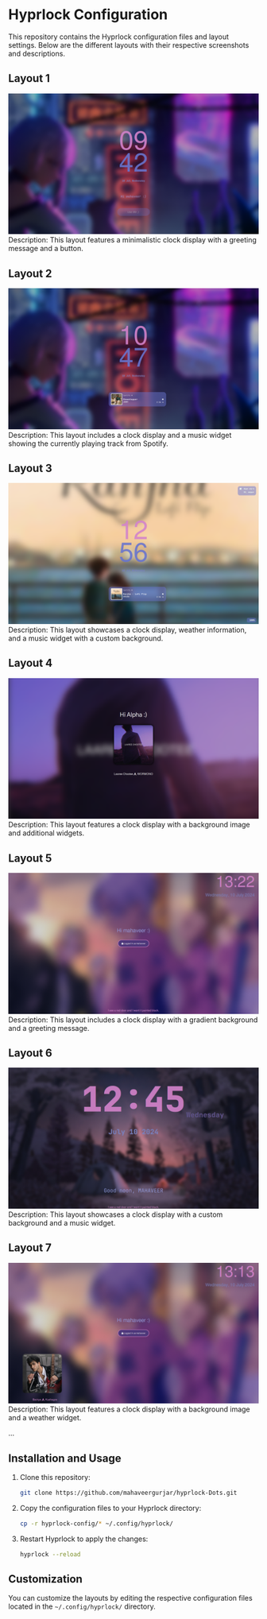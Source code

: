 # Hyprlock Configuration

This repository contains the Hyprlock configuration files and layout settings. Below are the different layouts with their respective screenshots and descriptions.

## Layout 1

![Layout 1](https://raw.githubusercontent.com/mahaveergurjar/Hyprlock-Dots/main/screenshots/layout1.png)
Description: This layout features a minimalistic clock display with a greeting message and a button.

## Layout 2

![Layout 2](https://raw.githubusercontent.com/mahaveergurjar/Hyprlock-Dots/main/screenshots/layout2.png)
Description: This layout includes a clock display and a music widget showing the currently playing track from Spotify.

## Layout 3

![Layout 3](https://raw.githubusercontent.com/mahaveergurjar/Hyprlock-Dots/main/screenshots/layout3.png)
Description: This layout showcases a clock display, weather information, and a music widget with a custom background.

## Layout 4

![Layout 4](https://raw.githubusercontent.com/mahaveergurjar/Hyprlock-Dots/main/screenshots/layout4.png)
Description: This layout features a clock display with a background image and additional widgets.

## Layout 5

![Layout 5](https://raw.githubusercontent.com/mahaveergurjar/Hyprlock-Dots/main/screenshots/layout5.png)
Description: This layout includes a clock display with a gradient background and a greeting message.

## Layout 6

![Layout 6](https://raw.githubusercontent.com/mahaveergurjar/Hyprlock-Dots/main/screenshots/layout6.png)
Description: This layout showcases a clock display with a custom background and a music widget.

## Layout 7

![Layout 7](https://raw.githubusercontent.com/mahaveergurjar/Hyprlock-Dots/main/screenshots/layout7.png)
Description: This layout features a clock display with a background image and a weather widget.

...

## Installation and Usage

1. Clone this repository:
    ```bash
    git clone https://github.com/mahaveergurjar/hyprlock-Dots.git
    ```
2. Copy the configuration files to your Hyprlock directory:
    ```bash
    cp -r hyprlock-config/* ~/.config/hyprlock/
    ```
3. Restart Hyprlock to apply the changes:
    ```bash
    hyprlock --reload
    ```

## Customization

You can customize the layouts by editing the respective configuration files located in the `~/.config/hyprlock/` directory.

